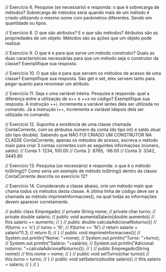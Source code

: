 // Exercício 6. Pesquise (se necessário) e responda: o que é sobrecarga de métodos? 
  Sobrecarga de métodos seria quando mais de um método é criado utilizando o 
mesmo nome com parâmetros diferentes. Sendo em quantidade ou tipos. 


// Exercício 8. O que são atributos? E o que são métodos?
  Atributos são as propriedades de um objeto. Métodos são as ações que um objeto 
pode realizar.


// Exercício 9. O  que  é  e  para  que  serve um  método construtor? Quais  as  
duas características necessárias para que um método seja o construtor da classe? 
Exemplifique sua resposta.
  


// Exercício 10. O que são e para que servem os métodos de acesso de uma classe? Exemplifique sua resposta.
  São get e set, eles servem tanto para pegar quanto para renomear um atributo.


// Exercício 11.  Seja x  uma variável inteira. Pesquise e responda: qual a diferença entre a utilização de x++  e ++x  no código? Exemplifique sua resposta.
  A instrução ++i, incrementa a variável iantes dela ser utilizada no comando. Já a instrução i++, incrementa a variável idepois dela ser utilizada no comando.


// Exercício 12. Suponha  a  existência  de  uma  classe  chamada  ContaCorrente, 
 com  os  atributos número  da  conta  (do  tipo  int) e  saldo  atual  
 (do  tipo  double).  Sabendo  que  NÃO  FOI  CRIADO  UM CONSTRUTOR NA CLASSE 
 ContaCorrente, apenas os métodos de acesso, escreva o método main para criar 3 
 contas correntes com as seguintes informações (número, saldo):
// Conta 1: 1234, 100.00
// Conta 2: 8765, -98.00
// Conta 3: 3342, 3445.80


// Exercício 13. Pesquisa (se necessário) e responda: o que é o método toString()? Como seria um exemplo de método toString()  dentro da classe ContaCorrente  descrita no exercício 12?


// Exercício 14. Considerando a classe abaixo, crie um método  main  que chama todos os métodos desta classe. A última linha de código deve ser a chamada ao método imprimeInformacoes(), na qual todas as informações devem aparecer corretamente.

// public class Empregado{
//    private String nome;
//    private char turno;
//    private double salario;
//    public void aumentaSalario(double aumento){
//       this.salario += aumento;
//    }
//    public double calculaAdicionalNoturno(){
//       if(turno == 'n')
//          turno = 'N';
//       if(turno == 'N')
//          return salario + salario*0.3;
//       return 0;
//    }
//    public void imprimeInformacoes(){
//       System.out.println("Nome: "+nome);
//       System.out.println("Turno: "+turno);
//       System.out.println("Salário: "+salário);
//       System.out.println("Adicional noturno: "+calculaAdicionalNoturno());
//    }
//    public Empregado(String nome){
//       this.nome = nome;
//    }
//    public void setTurno(char turno){
//       this.turno = turno;
//    }
//    public void setSalario(double salario){
//       this.salario = salario;
//    }
// }